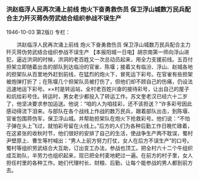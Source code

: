 ### 洪赵临浮人民再次涌上前线  炮火下奋勇救伤员  保卫浮山城数万民兵配合主力歼灭蒋伪劳武结合组织参战不误生产

1946-10-03
第2版()
专栏：

　　洪赵临浮人民再次涌上前线
    炮火下奋勇救伤员
    保卫浮山城数万民兵配合主力歼灭蒋伪劳武结合组织参战不误生产
    【本报阳城一日电】胡宗南第一师向浮山进犯，逼近洪洞的时候，洪洞的老百姓又一次总动员起来，用全力支援前线。五百付担架立即随着出击的部队到达临汾的官雀、陈堰；接着又有临汾、浮山、赵城各地的担架队从百里地外赶到前线，在猛烈的炮火下，冒死运下彩号。在官雀有些担架被炮弹打折了；在陈堰几个担架队员被打伤了，但他们却不顾自己的伤痛，仍设法迅速地运下彩号。××村是转运站，全村老百姓兴奋的接待彩号，让出自己的屋子和炕给彩号住。转运时，男女老少都投入了转运工作。苏文奎老汉已经六十二岁了，他坚决要求参加运送。他说：“咱的人为咱挂彩，还不该担送？”许多彩号因此感动得流下泪来。与部队在各个战线上作战的数万民兵，跟着部队出击，到陈堰、官雀包围蒋伪军，保卫浮山城。并帮助担架队在炮火下抢救彩号。他们说：“不怕子弹在头上飞过，就怕彩号留在火线上。”后方的人们为各种后勤工作日晚忙碌着，在这紧张的收秋时节，他们很好的安排了自己的生活，使战争生产两不耽误，蜀村尹壁原上、曹生等村喊出：“男人上前方努力打仗，女人在后方不误生产”的口号。蜀村等组织劳武结合大互助，订出变工办法，参战也顶工。把全村六十二个牛组织成互助队，半劳力也组织起来，现已把全村麦地耙过一遍。在前方的村子里，女人担任村里的各种工作。她们代理村长、财粮、后勤，让每个能参战的男人都到前方去。
